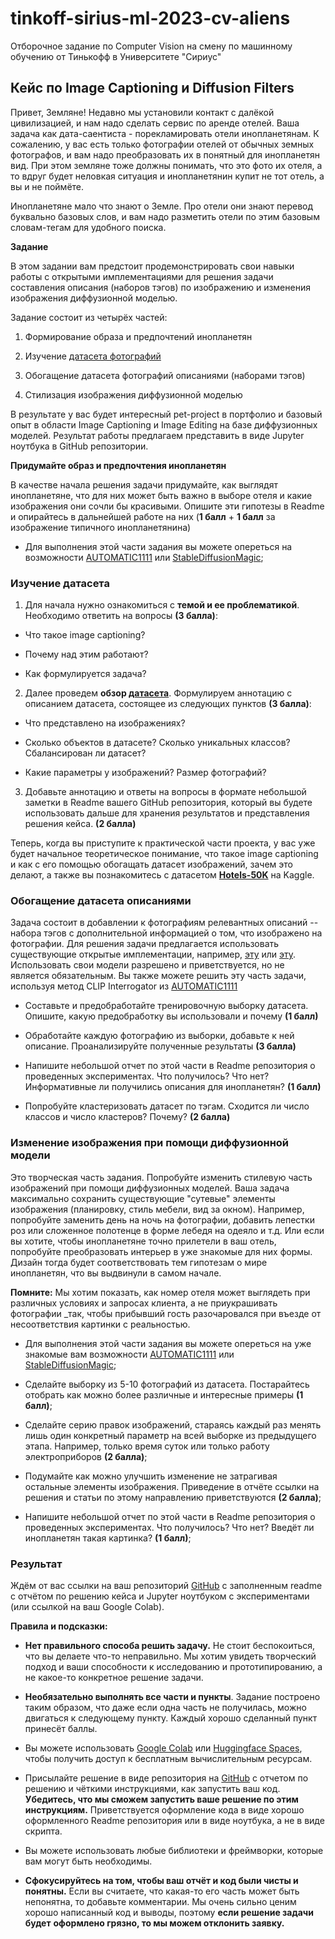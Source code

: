 # tinkoff-sirius-ml-2023-cv-aliens
Отборочное задание по Computer Vision на смену по машинному обучению от Тинькофф в Университете "Сириус"

## **Кейс по Image Captioning и Diffusion Filters**

Привет, Земляне! Недавно мы установили контакт с далёкой цивилизацией, и
нам надо сделать сервис по аренде отелей. Ваша задача как
дата-саентиста - порекламировать отели инопланетянам. К сожалению, у
вас есть только фотографии отелей от обычных земных фотографов, и вам
надо преобразовать их в понятный для инопланетян вид. При этом земляне тоже
должны понимать, что это фото их отеля, а то вдруг будет неловкая
ситуация и инопланетянин купит не тот отель, а вы и не поймёте.

Инопланетяне мало что знают о Земле. Про отели они знают перевод
буквально базовых слов, и вам надо разметить отели по этим базовым
словам-тегам для удобного поиска.

**Задание**

В этом задании вам предстоит продемонстрировать свои навыки работы с
открытыми имплементациями для решения задачи составления описания
(наборов тэгов) по изображению и изменения изображения диффузионной
моделью.

Задание состоит из четырёх частей:

1.  Формирование образа и предпочтений инопланетян

2.  Изучение [датасета
    фотографий](https://paperswithcode.com/dataset/hotels-50k)

3.  Обогащение датасета фотографий описаниями (наборами тэгов)

4.  Стилизация изображения диффузионной моделью

В результате у вас будет интересный pet-project в портфолио и базовый
опыт в области Image Captioning и Image Editing на базе диффузионных
моделей. Результат работы предлагаем представить в виде Jupyter ноутбука
в GitHub репозитории.

**Придумайте образ и предпочтения инопланетян**

В качестве начала решения задачи придумайте, как выглядят
инопланетяне, что для них может быть важно в выборе отеля и какие
изображения они сочли бы красивыми. Опишите эти гипотезы в Readme и
опирайтесь в дальнейшей работе на них (**1 балл** + **1 балл** за
изображение типичного инопланетянина)

-   Для выполнения этой части задания вы можете опереться на возможности
    [AUTOMATIC1111](https://github.com/AUTOMATIC1111/stable-diffusion-webui)
    или
    [StableDiffusionMagic](https://github.com/rupeshs/diffusionmagic?ysclid=llkknjn6pv895581605);

### Изучение датасета

1.  Для начала нужно ознакомиться с **темой и ее проблематикой**.
    Необходимо ответить на вопросы **(3 балла)**:

-   Что такое image captioning?

-   Почему над этим работают?

-   Как формулируется задача?

2.  Далее проведем **обзор
    [датасета](https://paperswithcode.com/dataset/hotels-50k)**.
    Формулируем аннотацию с описанием датасета, состоящее из следующих
    пунктов **(3 балла)**:

-   Что представлено на изображениях?

-   Сколько объектов в датасете? Сколько уникальных классов?
    Сбалансирован ли датасет?

-   Какие параметры у изображений? Размер фотографий?

3.  Добавьте аннотацию и ответы на вопросы в формате небольшой заметки в
    Readme вашего GitHub репозитория, который вы будете использовать
    дальше для хранения результатов и представления решения кейса. **(2
    балла)**

Теперь, когда вы приступите к практической части проекта, у вас уже
будет начальное теоретическое понимание, что такое image captioning и
как с его помощью обогащать датасет изображений, зачем это делают, а
также вы познакомитесь с датасетом
[**Hotels-50K**](https://paperswithcode.com/dataset/hotels-50k)
на Kaggle.

### Обогащение датасета описаниями

Задача состоит в добавлении к фотографиям релевантных описаний -- набора
тэгов с дополнительной информацией о том, что изображено на фотографии.
Для решения задачи предлагается использовать существующие открытые
имплементации, например,
[эту](https://huggingface.co/docs/transformers/model_doc/clip)
или [эту](https://github.com/openai/CLIP). Использовать
свои модели разрешено и приветствуется, но не является обязательным. Вы
также можете решить эту часть задачи, используя метод CLIP Interrogator
из
[AUTOMATIC1111](https://colab.research.google.com/drive/1eEZ_O-Fw87hoEsfSxUnGZhdqvMFEO5iV?usp=sharing)

-   Составьте и предобработайте тренировочную выборку датасета. Опишите,
    какую предобработку вы использовали и почему **(1 балл)**

-   Обработайте каждую фотографию из выборки, добавьте к ней описание.
    Проанализируйте полученные результаты **(3 балла)**

-   Напишите небольшой отчет по этой части в Readme репозитория о
    проведенных экспериментах. Что получилось? Что нет? Информативные ли
    получились описания для инопланетян? **(1 балл)**

-   Попробуйте кластеризовать датасет по тэгам. Сходится ли число
    классов и число кластеров? Почему? **(2 балла)**

### Изменение изображения при помощи диффузионной модели

Это творческая часть задания. Попробуйте изменить стилевую часть
изображений при помощи диффузионных моделей. Ваша задача максимально
сохранить существующие "сутевые" элементы изображения (планировку, стиль
мебели, вид за окном). Например, попробуйте заменить день на ночь на
фотографии, добавить лепестки роз или сложенное полотенце в форме лебедя
на одеяло и т.д. Или если вы хотите, чтобы инопланетяне точно
прилетели в ваш отель, попробуйте преобразовать интерьер в уже знакомые
для них формы. Дизайн тогда будет соответствовать тем гипотезам о мире
инопланетян, что вы выдвинули в самом начале.

**Помните:** Мы хотим показать, как номер отеля может выглядеть при
различных условиях и запросах клиента, а не приукрашивать фотографии
_так, чтобы прибывший гость разочаровался при въезде от несоответствия
картинки с реальностью.

-   Для выполнения этой части задания вы можете опереться на уже
    знакомые вам возможности
    [AUTOMATIC1111](https://github.com/AUTOMATIC1111/stable-diffusion-webui)
    или
    [StableDiffusionMagic](https://github.com/rupeshs/diffusionmagic?ysclid=llkknjn6pv895581605);

-   Сделайте выборку из 5-10 фотографий из датасета. Постарайтесь
    отобрать как можно более различные и интересные примеры **(1
    балл)**;

-   Сделайте серию правок изображений, стараясь каждый раз менять лишь
    один конкретный параметр на всей выборке из предыдущего этапа.
    Например, только время суток или только работу электроприборов **(2
    балла)**;

-   Подумайте как можно улучшить изменение не затрагивая остальные
    элементы изображения. Приведение в отчёте ссылки на решения и статьи
    по этому направлению приветствуются **(2 балла)**;

-   Напишите небольшой отчет по этой части в Readme репозитория о
    проведенных экспериментах. Что получилось? Что нет? Введёт ли
    инопланетян такая картинка? **(1 балл)**;

### Результат

Ждём от вас ссылки на ваш репозиторий
[GitHub](https://github.com/) с заполненным readme с
отчётом по решению кейса и Jupyter ноутбуком с экспериментами (или
ссылкой на ваш Google Colab).

**Правила и подсказки:**

-   **Нет правильного способа решить задачу.** Не стоит беспокоиться,
    что вы делаете что-то неправильно. Мы хотим увидеть творческий
    подход и ваши способности к исследованию и прототипированию, а не
    какое-то конкретное решение задачи.

-   **Необязательно выполнять все части и пункты**. Задание построено
    таким образом, что даже если одна часть не получилась, можно
    двигаться к следующему пункту. Каждый хорошо сделанный пункт
    принесёт баллы.

-   Вы можете использовать [Google
    Colab](https://colab.research.google.com/drive/1iSFDpRBKEWr2HLlz243rbym3J2X95kcy?usp=sharing)
    или [Huggingface
    Spaces](https://huggingface.co/spaces), чтобы получить
    доступ к бесплатным вычислительным ресурсам.

-   Присылайте решение в виде репозитория на
    [GitHub](https://github.com/) с отчетом по решению и
    чёткими инструкциями, как запустить ваш код. **Убедитесь, что мы
    сможем запустить ваше решение по этим инструкциям.** Приветствуется
    оформление кода в виде хорошо оформленного Readme репозитория или в
    виде ноутбука, а не в виде скрипта.

-   Вы можете использовать любые библиотеки и фреймворки, которые вам
    могут быть необходимы.

-   **Сфокусируйтесь на том, чтобы ваш отчёт и код были чисты и
    понятны.** Если вы считаете, что какая-то его часть может быть
    непонятна, то добавьте комментарии. Мы очень сильно ценим хорошо
    написанный код и выводы, поэтому **если решение задачи будет**
    **оформлено грязно, то мы можем отклонить заявку.**
